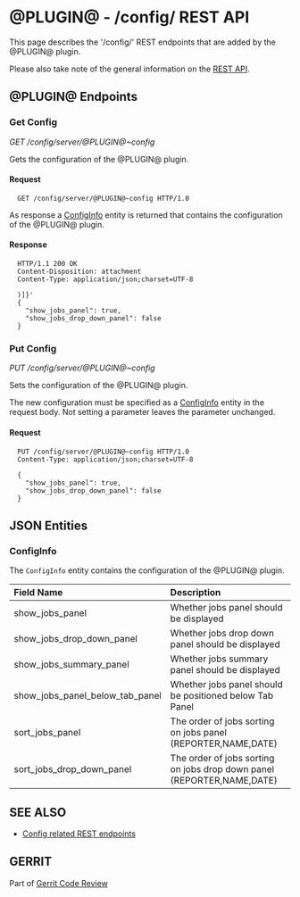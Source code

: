 @PLUGIN@ - /config/ REST API
============================

This page describes the '/config/' REST endpoints that are added by the
@PLUGIN@ plugin.

Please also take note of the general information on the
[REST API](../../../Documentation/rest-api.html).

<a id="project-endpoints"> @PLUGIN@ Endpoints
--------------------------------------------

### <a id="get-config"> Get Config
_GET /config/server/@PLUGIN@~config_

Gets the configuration of the @PLUGIN@ plugin.

#### Request

```
  GET /config/server/@PLUGIN@~config HTTP/1.0
```

As response a [ConfigInfo](#config-info) entity is returned that
contains the configuration of the @PLUGIN@ plugin.

#### Response

```
  HTTP/1.1 200 OK
  Content-Disposition: attachment
  Content-Type: application/json;charset=UTF-8

  )]}'
  {
    "show_jobs_panel": true,
    "show_jobs_drop_down_panel": false
  }
```

### <a id="put-config"> Put Config
_PUT /config/server/@PLUGIN@~config_

Sets the configuration of the @PLUGIN@ plugin.

The new configuration must be specified as a [ConfigInfo](#config-info)
entity in the request body. Not setting a parameter leaves the
parameter unchanged.

#### Request

```
  PUT /config/server/@PLUGIN@~config HTTP/1.0
  Content-Type: application/json;charset=UTF-8

  {
    "show_jobs_panel": true,
    "show_jobs_drop_down_panel": false
  }
```

<a id="json-entities">JSON Entities
-----------------------------------

### <a id="config-info"></a>ConfigInfo

The `ConfigInfo` entity contains the configuration of the @PLUGIN@
plugin.

|Field Name                      |Description|
|:-------------------------------|:----------|
|show_jobs_panel                 | Whether jobs panel should be displayed|
|show_jobs_drop_down_panel       | Whether jobs drop down panel should be displayed|
|show_jobs_summary_panel         | Whether jobs summary panel should be displayed|
|show_jobs_panel_below_tab_panel | Whether jobs panel should be positioned below Tab Panel|
|sort_jobs_panel                 | The order of jobs sorting on jobs panel (REPORTER,NAME,DATE)|
|sort_jobs_drop_down_panel       | The order of jobs sorting on jobs drop down panel (REPORTER,NAME,DATE)|


SEE ALSO
--------

* [Config related REST endpoints](../../../Documentation/rest-api-config.html)

GERRIT
------
Part of [Gerrit Code Review](../../../Documentation/index.html)
